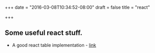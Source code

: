 +++
date = "2016-03-08T10:34:52-08:00"
draft = false
title = "react"

+++

Some useful react stuff.
-----------------------

* A good react table implementation - [link](https://facebook.github.io/fixed-data-table/example-object-data.html)
